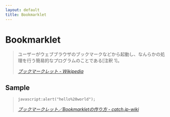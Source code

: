 ```yaml
---
layout: default
title: Bookmarklet
---
```

# Bookmarklet

> ユーザーがウェブブラウザのブックマークなどから起動し、なんらかの処理を行う簡易的なプログラムのことである[注釈 1]。
> 
> <cite>[ブックマークレット - Wikipedia](https://ja.wikipedia.org/wiki/%E3%83%96%E3%83%83%E3%82%AF%E3%83%9E%E3%83%BC%E3%82%AF%E3%83%AC%E3%83%83%E3%83%88)</cite>



## Sample

>     javascript:alert("hello%20world");
> 
> <cite>[ブックマークレット／Bookmarkletの作り方 - catch.jp-wiki](https://www.catch.jp/wiki/?Bookmarklet%A4%CE%BA%EE%A4%EA%CA%FD)</cite>
